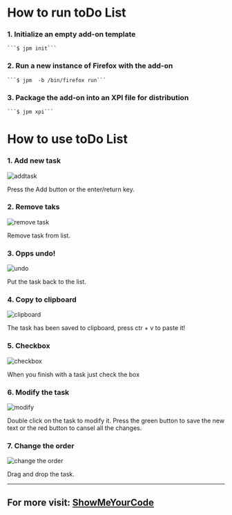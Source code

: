 How to run toDo List
=====================
 
 ### 1. Initialize an empty add-on template ###
    ```$ jpm init```
 ### 2. Run a new instance of Firefox with the add-on ###
    ```$ jpm  -b /bin/firefox run```    
 ### 3. Package the add-on into an XPI file for distribution ###
    ```$ jpm xpi```
    
 How to use toDo List
=====================

### 1. Add new task
![addtask](http://snf-537850.vm.okeanos.grnet.gr/photos/toDoList/add.png) 

Press the Add button or the enter/return key.


### 2. Remove taks
![remove task](http://snf-537850.vm.okeanos.grnet.gr/photos/toDoList/remove.png) 

Remove task from list.


### 3. Opps undo!
![undo](http://snf-537850.vm.okeanos.grnet.gr/photos/toDoList/undo.png) 

Put the task back to the list.


### 4. Copy to clipboard
![clipboard](http://snf-537850.vm.okeanos.grnet.gr/photos/toDoList/copyToClipboard.png) 

The task has been saved to clipboard, press ctr + v to paste it!


### 5. Checkbox
![checkbox](http://snf-537850.vm.okeanos.grnet.gr/photos/toDoList/checkbox.png) 

When you finish with a task just check the box


### 6. Modify the task
![modify](http://snf-537850.vm.okeanos.grnet.gr/photos/toDoList/changeContent.png)

Double click on the task to modify it. Press the green button 
to save the new text or the red button to cansel all the changes.

### 7. Change the order
![change the order](http://snf-537850.vm.okeanos.grnet.gr/photos/toDoList/drag&drop.png) 

Drag and drop the task.

---
## For more visit:  [ShowMeYourCode](http://skaftanis.wix.com/showmeyourcode)
